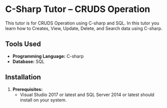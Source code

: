 # C-Sharp Tutor – CRUDS Operation
This tutor is for CRUDS Operation using C-sharp and SQL.  In this tutor you learn how to Creates, View, Update, Delete, and Search data using C-sharp.   
## Tools Used
*   **Programming Language:**  C-sharp
*   **Database:**  SQL 
## Installation
1.  **Prerequisites:**
    * Visual Studio 2017 or latest and SQL Server 2014 or latest should install on your system.
